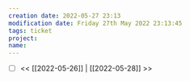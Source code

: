 ```yaml
---
creation date: 2022-05-27 23:13
modification date: Friday 27th May 2022 23:13:45
tags: ticket
project: 
name:
---
```


- [ ] << [[2022-05-26]] | [[2022-05-28]] >> 


